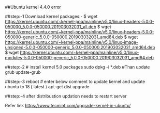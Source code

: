 ##Ubuntu kernel  4.4.0 error

##step:-1
        Download kernel packages:-
      $ wget https://kernel.ubuntu.com/~kernel-ppa/mainline/v5.0/linux-headers-5.0.0-050000_5.0.0-050000.201903032031_all.deb
      $ wget https://kernel.ubuntu.com/~kernel-ppa/mainline/v5.0/linux-headers-5.0.0-050000-generic_5.0.0-050000.201903032031_amd64.deb
      $ wget https://kernel.ubuntu.com/~kernel-ppa/mainline/v5.0/linux-image-unsigned-5.0.0-050000-generic_5.0.0-050000.201903032031_amd64.deb
      $ wget https://kernel.ubuntu.com/~kernel-ppa/mainline/v5.0/linux-modules-5.0.0-050000-generic_5.0.0-050000.201903032031_amd64.deb


##step:-2
     # install kernel 5.0 packages
      sudo dpkg -i *.deb
      #Than update grub
      update-grub

##step:-3 reboot
     # enter below comment to update kernel and update ubuntu to 18 ( latest ) 
      apt-get dist upgrade
	 
##step:-4 after distribustion updation needs to restart server

Refer link
   https://www.tecmint.com/upgrade-kernel-in-ubuntu/

	  

